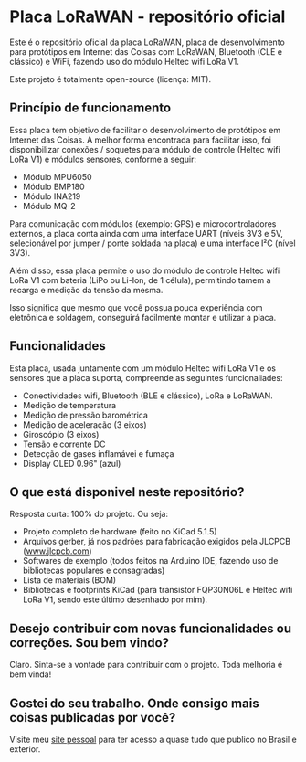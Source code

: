 # Placa LoRaWAN - repositório oficial

Este é o repositório oficial da placa LoRaWAN, placa de desenvolvimento para protótipos em Internet das Coisas com LoRaWAN, Bluetooth (CLE e clássico) e WiFi, fazendo uso do módulo Heltec wifi LoRa V1.

Este projeto é totalmente open-source (licença: MIT).

## Princípio de funcionamento

Essa placa tem objetivo de facilitar o desenvolvimento de protótipos em Internet das Coisas. A melhor forma encontrada para facilitar isso, foi disponibilizar conexões / soquetes para módulo de controle (Heltec wifi LoRa V1) e módulos sensores, conforme a seguir:

* Módulo MPU6050
* Módulo BMP180
* Módulo INA219
* Módulo MQ-2

Para comunicação com módulos (exemplo: GPS) e microcontroladores externos, a placa conta ainda com uma interface UART (níveis 3V3 e 5V, selecionável por jumper / ponte soldada na placa) e uma interface I²C (nível 3V3).

Além disso, essa placa permite o uso do módulo de controle Heltec wifi LoRa V1 com bateria (LiPo ou Li-Ion, de 1 célula), permitindo tamem a recarga e medição da tensão da mesma.

Isso significa que mesmo que você possua pouca experiência com eletrônica e soldagem, conseguirá facilmente montar e utilizar a placa.

## Funcionalidades

Esta placa, usada juntamente com um módulo Heltec wifi LoRa V1 e os sensores que a placa suporta, compreende as seguintes funcionaliades:
 
* Conectividades wifi, Bluetooth (BLE e clássico), LoRa e LoRaWAN.
* Medição de temperatura
* Medição de pressão barométrica
* Medição de aceleração (3 eixos)
* Giroscópio (3 eixos)
* Tensão e corrente DC
* Detecção de gases inflamávei e fumaça
* Display OLED 0.96" (azul)

## O que está disponivel neste repositório?

Resposta curta: 100% do projeto. Ou seja:

* Projeto completo de hardware (feito no KiCad 5.1.5)
* Arquivos gerber, já nos padrões para fabricação exigidos pela JLCPCB (www.jlcpcb.com)
* Softwares de exemplo (todos feitos na Arduino IDE, fazendo uso de bibliotecas populares e consagradas)
* Lista de materiais (BOM)
* Bibliotecas e footprints KiCad (para transistor FQP30N06L e Heltec wifi LoRa V1, sendo este último desenhado por mim).

## Desejo contribuir com novas funcionalidades ou correções. Sou bem vindo?

Claro. Sinta-se a vontade para contribuir com o projeto. Toda melhoria é bem vinda!

## Gostei do seu trabalho. Onde consigo mais coisas publicadas por você?

Visite meu [site pessoal](http://www.pedrobertoleti.com.br) para ter acesso a quase tudo que publico no Brasil e exterior.
